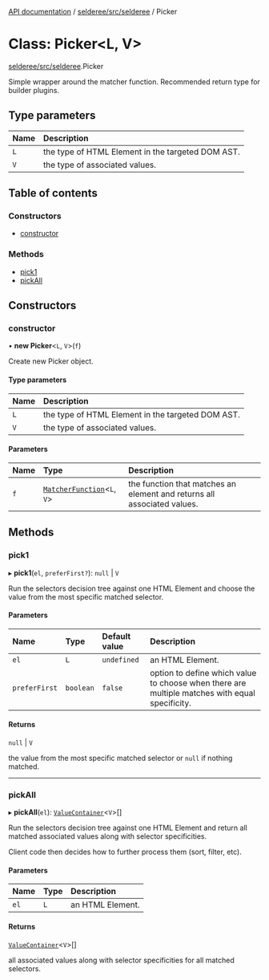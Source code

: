 [API documentation](../index.md) / [selderee/src/selderee](../modules/selderee_src_selderee.md) / Picker

# Class: Picker<L, V\>

[selderee/src/selderee](../modules/selderee_src_selderee.md).Picker

Simple wrapper around the matcher function.
Recommended return type for builder plugins.

## Type parameters

| Name | Description |
| :------ | :------ |
| `L` | the type of HTML Element in the targeted DOM AST. |
| `V` | the type of associated values. |

## Table of contents

### Constructors

- [constructor](selderee_src_selderee.Picker.md#constructor)

### Methods

- [pick1](selderee_src_selderee.Picker.md#pick1)
- [pickAll](selderee_src_selderee.Picker.md#pickall)

## Constructors

### constructor

• **new Picker**<`L`, `V`\>(`f`)

Create new Picker object.

#### Type parameters

| Name | Description |
| :------ | :------ |
| `L` | the type of HTML Element in the targeted DOM AST. |
| `V` | the type of associated values. |

#### Parameters

| Name | Type | Description |
| :------ | :------ | :------ |
| `f` | [`MatcherFunction`](../modules/selderee_src_selderee.Types.md#matcherfunction)<`L`, `V`\> | the function that matches an element and returns all associated values. |

## Methods

### pick1

▸ **pick1**(`el`, `preferFirst?`): ``null`` \| `V`

Run the selectors decision tree against one HTML Element
and choose the value from the most specific matched selector.

#### Parameters

| Name | Type | Default value | Description |
| :------ | :------ | :------ | :------ |
| `el` | `L` | `undefined` | an HTML Element. |
| `preferFirst` | `boolean` | `false` | option to define which value to choose when there are multiple matches with equal specificity. |

#### Returns

``null`` \| `V`

the value from the most specific matched selector
or `null` if nothing matched.

___

### pickAll

▸ **pickAll**(`el`): [`ValueContainer`](../modules/selderee_src_selderee.Ast.md#valuecontainer)<`V`\>[]

Run the selectors decision tree against one HTML Element
and return all matched associated values
along with selector specificities.

Client code then decides how to further process them
(sort, filter, etc).

#### Parameters

| Name | Type | Description |
| :------ | :------ | :------ |
| `el` | `L` | an HTML Element. |

#### Returns

[`ValueContainer`](../modules/selderee_src_selderee.Ast.md#valuecontainer)<`V`\>[]

all associated values along with
selector specificities for all matched selectors.
